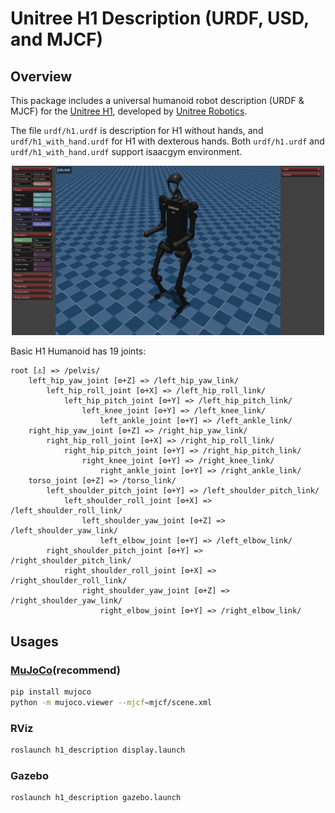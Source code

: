 # Unitree H1 Description (URDF, USD, and MJCF)

## Overview

This package includes a universal humanoid robot description (URDF & MJCF) for the [Unitree H1](https://www.unitree.com/h1), developed by [Unitree Robotics](https://www.unitree.com/).

The file `urdf/h1.urdf` is description for H1 without hands, and `urdf/h1_with_hand.urdf` for H1 with dexterous hands. Both `urdf/h1.urdf` and `urdf/h1_with_hand.urdf` support isaacgym environment.

<p align="center">
  <img src="doc/H1.png" width="500"/>
</p>

Basic H1 Humanoid has 19 joints:

```text
root [⚓] => /pelvis/
    left_hip_yaw_joint [⚙+Z] => /left_hip_yaw_link/
        left_hip_roll_joint [⚙+X] => /left_hip_roll_link/
            left_hip_pitch_joint [⚙+Y] => /left_hip_pitch_link/
                left_knee_joint [⚙+Y] => /left_knee_link/
                    left_ankle_joint [⚙+Y] => /left_ankle_link/
    right_hip_yaw_joint [⚙+Z] => /right_hip_yaw_link/
        right_hip_roll_joint [⚙+X] => /right_hip_roll_link/
            right_hip_pitch_joint [⚙+Y] => /right_hip_pitch_link/
                right_knee_joint [⚙+Y] => /right_knee_link/
                    right_ankle_joint [⚙+Y] => /right_ankle_link/
    torso_joint [⚙+Z] => /torso_link/
        left_shoulder_pitch_joint [⚙+Y] => /left_shoulder_pitch_link/
            left_shoulder_roll_joint [⚙+X] => /left_shoulder_roll_link/
                left_shoulder_yaw_joint [⚙+Z] => /left_shoulder_yaw_link/
                    left_elbow_joint [⚙+Y] => /left_elbow_link/
        right_shoulder_pitch_joint [⚙+Y] => /right_shoulder_pitch_link/
            right_shoulder_roll_joint [⚙+X] => /right_shoulder_roll_link/
                right_shoulder_yaw_joint [⚙+Z] => /right_shoulder_yaw_link/
                    right_elbow_joint [⚙+Y] => /right_elbow_link/
```

## Usages

### [MuJoCo](https://github.com/google-deepmind/mujoco)(recommend)

```bash
pip install mujoco
python -m mujoco.viewer --mjcf=mjcf/scene.xml
```

### RViz

```bash
roslaunch h1_description display.launch
```

### Gazebo

```bash
roslaunch h1_description gazebo.launch
```

